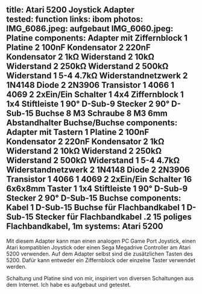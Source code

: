 title: Atari 5200 Joystick Adapter\
tested: function
links:
    ibom
photos:
    IMG_6086.jpeg: aufgebaut
    IMG_6060.jpeg: Platine
components: Adapter mit Ziffernblock
    1 Platine
    2 100nF Kondensator
    2 220nF Kondensator
    2 1kΩ Widerstand
    2 10kΩ Widerstand
    2 250kΩ Widerstand
    2 500kΩ Widerstand
    1 5-4 4.7kΩ Widerstandnetzwerk
    2 1N4148 Diode
    2 2N3906 Transistor
    1 4066
    1 4069
    2 2xEin/Ein Schalter
    1 4x4 Ziffernblock
    1 1x4 Stiftleiste
    1 90° D-Sub-9 Stecker 
    2 90° D-Sub-15 Buchse 
    8 M3 Schraube
    8 M3 6mm Abstandhalter Buchse/Buchse
components: Adapter mit Tastern
    1 Platine
    2 100nF Kondensator
    2 220nF Kondensator
    2 1kΩ Widerstand
    2 10kΩ Widerstand
    2 250kΩ Widerstand
    2 500kΩ Widerstand
    1 5-4 4.7kΩ Widerstandnetzwerk
    2 1N4148 Diode
    2 2N3906 Transistor
    1 4066
    1 4069
    2 2xEin/Ein Schalter
    16 6x6x8mm Taster
    1 1x4 Stiftleiste
    1 90° D-Sub-9 Stecker 
    2 90° D-Sub-15 Buchse 
components: Kabel
    1 D-Sub-15 Buchse für Flachbandkabel
    1 D-Sub-15 Stecker für Flachbandkabel
    .2 15 poliges Flachbandkabel, 1m
systems:
    Atari 5200
---
Mit diesem Adapter kann man einen analogen PC Game Port Joystick, einen Atari kompatiblen Joystick oder einen Sega Megadrive Controller am Atari 5200 verwenden. Auf dem Adapter selbst sind die zusätzlichen Tasten des 5200. Dafür kann entweder ein Ziffernblock oder einzelne Taster verwendet werden.

Schaltung und Platine sind von mir, inspiriert von diversen Schaltungen aus dem Internet. Ich habe es aufgebaut und getestet.
